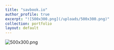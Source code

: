```yaml
---
title: "savbook.io"
author_profile: true
excerpt: "![500x300.png](/uploads/500x300.png)"
collection: portfolio
layout: default
---
```


![500x300.png](/uploads/500x300.png)
